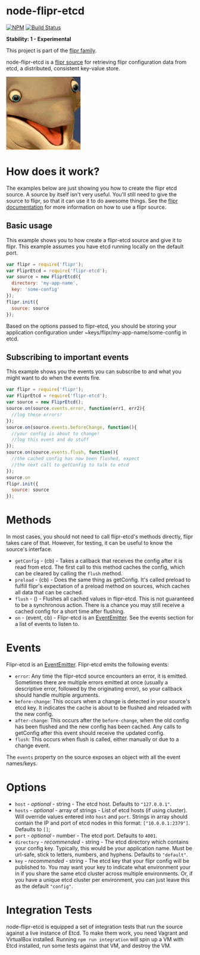 node-flipr-etcd
===============

[![NPM](https://nodei.co/npm/flipr-etcd.png?downloads=true&downloadRank=true&stars=true)](https://nodei.co/npm/flipr-etcd/)
[![Build Status](https://travis-ci.org/godaddy/node-flipr-etcd.svg)](https://travis-ci.org/godaddy/node-flipr-etcd)

**Stability: 1 - Experimental** 

This project is part of the [flipr family](https://github.com/godaddy/node-flipr).

node-flipr-etcd is a [flipr source](http://todoaddurl) for retrieving flipr configuration data from etcd, a distributed, consistent key-value store.

![node-flipr](/flipr.png?raw=true "node-flipr")

# How does it work?
The examples below are just showing you how to create the flipr etcd source.  A source by itself isn't very useful.  You'll still need to give the source to flipr, so that it can use it to do awesome things.  See the [flipr documentation](https://github.com/godaddy/node-flipr/blob/master/README.md) for more information on how to use a flipr source.

## Basic usage
This example shows you to how create a flipr-etcd source and give it to flipr.  This example assumes you have etcd running locally on the default port.
```javascript
var flipr = require('flipr');
var FliprEtcd = require('flipr-etcd');
var source = new FliprEtcd({
  directory: 'my-app-name',
  key: 'some-config'
});
flipr.init({
  source: source
});
```
Based on the options passed to flipr-etcd, you should be storing your application configuration under ~keys/flipr/my-app-name/some-config in etcd.

## Subscribing to important events
This example shows you the events you can subscribe to and what you might want to do when the events fire.

```javascript
var flipr = require('flipr');
var FliprEtcd = require('flipr-etcd');
var source = new FliprEtcd();
source.on(source.events.error, function(err1, err2){
  //log these errors!
});
source.on(source.events.beforeChange, function(){
  //your config is about to change!
  //log this event and do stuff
});
source.on(source.events.flush, function(){
  //the cached config has now been flushed, expect
  //the next call to getConfig to talk to etcd
});
source.on
flipr.init({
  source: source
});
```

# Methods

In most cases, you should not need to call flipr-etcd's methods directly, flipr takes care of that.  However, for testing, it can be useful to know the source's interface.

* `getConfig` - (cb) - Takes a callback that receives the config after it is read from etcd.  The first call to this method caches the config, which can be cleared by calling the `flush` method.
* `preload` - (cb) - Does the same thing as getConfig.  It's called preload to fulfill flipr's expectation of a preload method on sources, which caches all data that can be cached.
* `flush` - () - Flushes all cached values in flipr-etcd.  This is not guaranteed to be a synchronous action.  There is a chance you may still receive a cached config for a short time after flushing.
* `on` - (event, cb) - Flipr-etcd is an [EventEmitter](http://nodejs.org/api/events.html#events_class_events_eventemitter).  See the events section for a list of events to listen to.

# Events

Flipr-etcd is an [EventEmitter](http://nodejs.org/api/events.html#events_class_events_eventemitter).  Flipr-etcd emits the following events:

* `error`: Any time the flipr-etcd source encounters an error, it is emitted.  Sometimes there are multiple errors emitted at once (usually a descriptive error, followed by the originating error), so your callback should handle multiple arguments.
* `before-change`: This occurs when a change is detected in your source's etcd key.  It indicates the cache is about to be flushed and reloaded with the new config.
* `after-change`: This occurs after the `before-change`, when the old config has been flushed and the new config has been cached.  Any calls to getConfig after this event should receive the updated config.
* `flush`: This occurs when flush is called, either manually or due to a change event.

The `events` property on the source exposes an object with all the event names/keys.

# Options

* `host` - _optional_ - string - The etcd host.  Defaults to `"127.0.0.1"`.
* `hosts` - _optional_ - array of strings - List of etcd hosts (if using cluster).  Will override values entered into `host` and `port`.  Strings in array should contain the IP and port of etcd nodes in this format: `["10.0.0.1:2379"]`.  Defaults to `[]`;
* `port` - _optional_ - number - The etcd port.  Defaults to `4001`.
* `directory` - _recommended_ - string - The etcd directory which contains your config key.  Typically, this would be your application name.  Must be url-safe, stick to letters, numbers, and hyphens.  Defaults to `"default"`.
* `key` - _recommended_ - string - The etcd key that your flipr config will be published to.  You may want your key to indicate what environment your in if you share the same etcd cluster across multiple environments.  Or, if you have a unique etcd cluster per environment, you can just leave this as the default `"config"`.

# Integration Tests

node-flipr-etcd is equipped a set of integration tests that run the source against a live instance of Etcd.  To make them work, you need Vagrant and VirtualBox installed.  Running `npm run integration` will spin up a VM with Etcd installed, run some tests against that VM, and destroy the VM.
